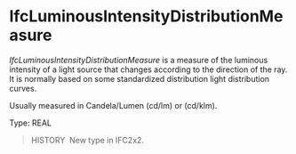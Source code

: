 IfcLuminousIntensityDistributionMeasure
=======================================

_IfcLuminousIntensityDistributionMeasure_ is a measure of the luminous intensity of a light source that changes according to the direction of the ray. It is normally based on some standardized distribution light distribution curves.

Usually measured in Candela/Lumen (cd/lm) or (cd/klm).

Type: REAL

> HISTORY&nbsp; New type in IFC2x2.
